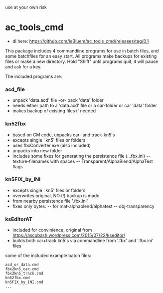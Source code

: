 use at your own risk

# ac_tools_cmd

- dl here: https://github.com/leBluem/ac_tools_cmd/releases/tag/0.1

This package includes 4 commandline programs for use in batch files, and some batchfiles for an easy start. 
All programs make backups for existing files or make a new directory.
Hold "Shift" until programs quit, it will pause and ask for a key.

The included programs are:

### acd_file
 - unpack 'data.acd' file -or- pack 'data' folder
 - needs either path to a 'data.acd' file
   or a car-folder or car 'data' folder
 - makes backup of existing files if needed

### kn52fbx
 - based on CM code, unpacks car- and track-kn5's
 - excepts single '.kn5' files or folders
 - uses fbxConverter.exe (also included)
 - unpacks into new folder
 - includes some fixes for generating the persistence file (...fbx.ini)
 -- texture-filenames with spaces
 -- Transparent/AlphaBlend/AlphaTest flags

### kn5FIX_by_INI
 - excepts single '.kn5' files or folders
 - overwrites original, NO (!) backup is made
 - from nearby persistence file '.fbx.ini'
 - fixes only bytes:
 -- for mat-alphablend/alphatest
 -- obj-transparency

### ksEditorAT
 - included for convinience, original from https://ascobash.wordpress.com/2015/07/22/kseditor/
 - builds both car+track kn5's via commandline from '.fbx' and '.fbx.ini' files


some of the included example batch files:

```
acd_or_data.cmd
fbx2kn5_car.cmd
fbx2kn5_track.cmd
kn52fbx.cmd
kn5FIX_by_INI.cmd
...
```
